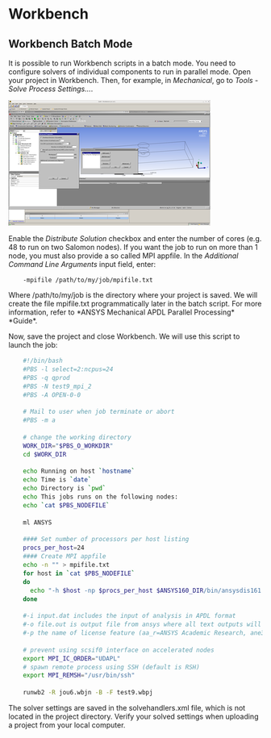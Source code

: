 # Workbench

## Workbench Batch Mode

It is possible to run Workbench scripts in a batch mode. You need to configure solvers of individual components to run in parallel mode. Open your project in Workbench. Then, for example, in *Mechanical*, go to *Tools - Solve Process Settings...*.

![](../../../img/AMsetPar1.png)

Enable the *Distribute Solution* checkbox and enter the number of cores (e.g. 48 to run on two Salomon nodes). If you want the job to run on more than 1 node, you must also provide a so called MPI appfile. In the *Additional Command Line Arguments* input field, enter:

```console
    -mpifile /path/to/my/job/mpifile.txt
```

Where /path/to/my/job is the directory where your project is saved. We will create the file mpifile.txt programmatically later in the batch script. For more information, refer to \*ANSYS Mechanical APDL Parallel Processing\* \*Guide\*.

Now, save the project and close Workbench. We will use this script to launch the job:

```bash
    #!/bin/bash
    #PBS -l select=2:ncpus=24
    #PBS -q qprod
    #PBS -N test9_mpi_2
    #PBS -A OPEN-0-0

    # Mail to user when job terminate or abort
    #PBS -m a

    # change the working directory
    WORK_DIR="$PBS_O_WORKDIR"
    cd $WORK_DIR

    echo Running on host `hostname`
    echo Time is `date`
    echo Directory is `pwd`
    echo This jobs runs on the following nodes:
    echo `cat $PBS_NODEFILE`

    ml ANSYS

    #### Set number of processors per host listing
    procs_per_host=24
    #### Create MPI appfile
    echo -n "" > mpifile.txt
    for host in `cat $PBS_NODEFILE`
    do
      echo "-h $host -np $procs_per_host $ANSYS160_DIR/bin/ansysdis161 -dis" > mpifile.txt
    done

    #-i input.dat includes the input of analysis in APDL format
    #-o file.out is output file from ansys where all text outputs will be redirected
    #-p the name of license feature (aa_r=ANSYS Academic Research, ane3fl=Multiphysics(commercial), aa_r_dy=Academic AUTODYN)

    # prevent using scsif0 interface on accelerated nodes
    export MPI_IC_ORDER="UDAPL"
    # spawn remote process using SSH (default is RSH)
    export MPI_REMSH="/usr/bin/ssh"

    runwb2 -R jou6.wbjn -B -F test9.wbpj
```

The solver settings are saved in the solvehandlers.xml file, which is not located in the project directory. Verify your solved settings when uploading a project from your local computer.
